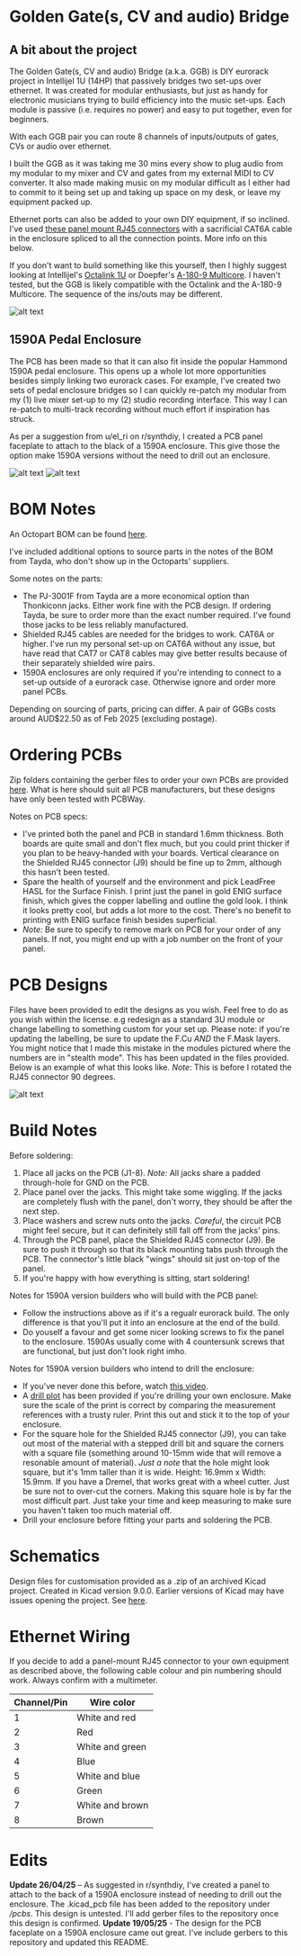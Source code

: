 # Golden Gate(s, CV and audio) Bridge
## A bit about the project
The Golden Gate(s, CV and audio) Bridge (a.k.a. GGB) is DIY eurorack project in Intellijel 1U (14HP) that passively bridges two set-ups over ethernet. It was created for modular enthusiasts, but just as handy for electronic musicians trying to build efficiency into the music set-ups. Each module is passive (i.e. requires no power) and easy to put together, even for beginners.

With each GGB pair you can route 8 channels of inputs/outputs of gates, CVs or audio over ethernet.

I built the GGB as it was taking me 30 mins every show to plug audio from my modular to my mixer and CV and gates from my external MIDI to CV converter. It also made making music on my modular difficult as I either had to commit to it being set up and taking up space on my desk, or leave my equipment packed up.

Ethernet ports can also be added to your own DIY equipment, if so inclined. I've used [these panel mount RJ45 connectors](https://au.element14.com/cliff-electronic-components/cp30222s/ftp-adaptor-rj45-jack-8p8c-cat6/dp/2491571?CMP=i-55c5-00001621) with a sacrificial CAT6A cable in the enclosure spliced to all the connection points. More info on this below.

If you don't want to build something like this yourself, then I highly suggest looking at Intellijel's [Octalink 1U](https://intellijel.com/shop/eurorack/1u/octalink-1u/) or Doepfer's [A-180-9 Multicore](https://doepfer.de/A1809.htm). I haven't tested, but the GGB is likely compatible with the Octalink and the A-180-9 Multicore. The sequence of the ins/outs may be different.

![alt text](images/ggb_v0.2.jpg)

## 1590A Pedal Enclosure
The PCB has been made so that it can also fit inside the popular Hammond 1590A pedal enclosure. This opens up a whole lot more opportunities besides simply linking two eurorack cases. For example, I've created two sets of pedal enclosure bridges so I can quickly re-patch my modular from my (1) live mixer set-up to my (2) studio recording interface. This way I can re-patch to multi-track recording without much effort if inspiration has struck.

As per a suggestion from u/el_ri on r/synthdiy, I created a PCB panel faceplate to attach to the black of a 1590A enclosure. This give those the option make 1590A versions without the need to drill out an enclosure.

![alt text](images/ggb_1590Apanel1.jpg)
![alt text](images/ggb_1590Apanel2.jpg)

# BOM Notes
An Octopart BOM can be found [here](https://octopart.com/bom-tool/3J50GlHH).

I've included additional options to source parts in the notes of the BOM from Tayda, who don't show up in the Octoparts' suppliers.

Some notes on the parts:
- The PJ-3001F from Tayda are a more economical option than Thonkiconn jacks. Either work fine with the PCB design. If ordering Tayda, be sure to order more than the exact number required. I've found those jacks to be less reliably manufactured.
- Shielded RJ45 cables are needed for the bridges to work. CAT6A or higher. I've run my personal set-up on CAT6A without any issue, but have read that CAT7 or CAT8 cables may give better results because of their separately shielded wire pairs.
- 1590A enclosures are only required if you're intending to connect to a set-up outside of a eurorack case. Otherwise ignore and order more panel PCBs.

Depending on sourcing of parts, pricing can differ. A pair of GGBs costs around AUD$22.50 as of Feb 2025 (excluding postage).

# Ordering PCBs
Zip folders containing the gerber files to order your own PCBs are provided [here](pcbs). What is here should suit all PCB manufacturers, but these designs have only been tested with PCBWay.

Notes on PCB specs:
- I've printed both the panel and PCB in standard 1.6mm thickness. Both boards are quite small and don't flex much, but you could print thicker if you plan to be heavy-handed with your boards. Vertical clearance on the Shielded RJ45 connector (J9) should be fine up to 2mm, although this hasn't been tested.
- Spare the health of yourself and the environment and pick LeadFree HASL for the Surface Finish. I print just the panel in gold ENIG surface finish, which gives the copper labelling and outline the gold look. I think it looks pretty cool, but adds a lot more to the cost. There's no benefit to printing with ENIG surface finish besides superficial.
- *Note:* Be sure to specify to remove mark on PCB for your order of any panels. If not, you might end up with a job number on the front of your panel.

# PCB Designs
Files have been provided to edit the designs as you wish. Feel free to do as you wish within the license. e.g redesign as a standard 3U module or change labelling to something custom for your set up. Please note: if you're updating the labelling, be sure to update the F.Cu *AND* the F.Mask layers. You might notice that I made this mistake in the modules pictured where the numbers are in "stealth mode". This has been updated in the files provided. Below is an example of what this looks like. *Note*: This is before I rotated the RJ45 connector 90 degrees.

![alt text](images/ggb_v0.1.jpg)

# Build Notes
Before soldering:
1. Place all jacks on the PCB (J1-8). *Note:* All jacks share a padded through-hole for GND on the PCB.
2. Place panel over the jacks. This might take some wiggling. If the jacks are completely flush with the panel, don't worry, they should be after the next step.
3. Place washers and screw nuts onto the jacks. *Careful*, the circuit PCB might feel secure, but it can definitely still fall off from the jacks' pins.
4. Through the PCB panel, place the Shielded RJ45 connector (J9). Be sure to push it through so that its black mounting tabs push through the PCB. The connector's little black "wings" should sit just on-top of the panel.
5. If you're happy with how everything is sitting, start soldering!

Notes for 1590A version builders who will build with the PCB panel:
- Follow the instructions above as if it's a regualr eurorack build. The only difference is that you'll put it into an enclosure at the end of the build.
- Do youself a favour and get some nicer looking screws to fix the panel to the enclosure. 1590As usually come with 4 countersunk screws that are functional, but just don't look right imho.

Notes for 1590A version builders who intend to drill the enclosure:
- If you've never done this before, watch [this video](https://www.youtube.com/watch?v=CYmyW8S2dC8&ab_channel=StompBoxParts).
- A [drill plot](files/GGB_drillplot.pdf) has been provided if you're drilling your own enclosure. Make sure the scale of the print is correct by comparing the measurement references with a trusty ruler. Print this out and stick it to the top of your enclosure.
- For the square hole for the Shielded RJ45 connector (J9), you can take out most of the material with a stepped drill bit and square the corners with a square file (something around 10-15mm wide that will remove a resonable amount of material). *Just a note* that the hole might look square, but it's 1mm taller than it is wide. Height: 16.9mm x Width: 15.9mm. If you have a Dremel, that works great with a wheel cutter. Just be sure not to over-cut the corners. Making this square hole is by far the most difficult part. Just take your time and keep measuring to make sure you haven't taken too much material off.
- Drill your enclosure before fitting your parts and soldering the PCB.

# Schematics
Design files for customisation provided as a .zip of an archived Kicad project. Created in Kicad version 9.0.0. Earlier versions of Kicad may have issues opening the project. See [here](files).

# Ethernet Wiring
If you decide to add a panel-mount RJ45 connector to your own equipment as described above, the following cable colour and pin numbering should work. Always confirm with a multimeter.

| Channel/Pin | Wire color |
|---|---|
| 1 | White and red |
| 2 | Red |
| 3 | White and green |
| 4 | Blue | 
| 5 | White and blue |
| 6 | Green |
| 7 | White and brown |
| 8 | Brown |

# Edits
**Update 26/04/25** – As suggested in r/synthdiy, I've created a panel to attach to the back of a 1590A enclosure instead of needing to drill out the enclosure. The .kicad_pcb file has been added to the repository under */pcbs*. This design is untested. I'll add gerber files to the repository once this design is confirmed.
**Update 19/05/25** - The design for the PCB faceplate on a 1590A enclosure came out great. I've include gerbers to this repository and updated this README.
